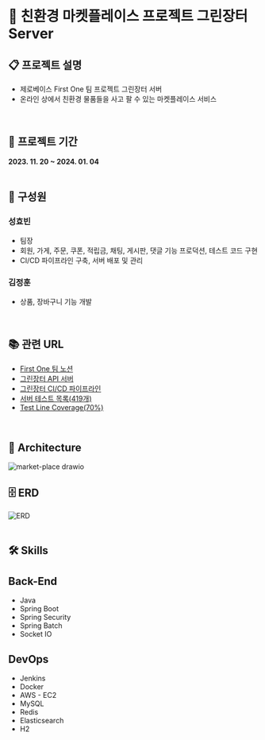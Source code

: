 # 🍉 친환경 마켓플레이스 프로젝트 그린장터 Server

## 📋 프로젝트 설명

- 제로베이스 First One 팀 프로젝트 그린장터 서버
- 온라인 상에서 친환경 물품들을 사고 팔 수 있는 마켓플레이스 서비스
<br>

## 📅 프로젝트 기간
<b>2023. 11. 20 ~ 2024. 01. 04</b>
<br><br>

## 👫 구성원

### 성효빈
- 팀장
- 회원, 가게, 주문, 쿠폰, 적립금, 채팅, 게시판, 댓글 기능 프로덕션, 테스트 코드 구현
- CI/CD 파이프라인 구축, 서버 배포 및 관리

### 김정훈
- 상품, 장바구니 기능 개발
<br>

## 📚 관련 URL

- [First One 팀 노션](https://elite-aletopelta-3ca.notion.site/1-FirstOne-d25c8b51a07643d98b349e7a64e70280?pvs=4)
- [그린장터 API 서버](https://green-jangteo.duckdns.org:8443/swagger-ui/index.html)
- [그린장터 CI/CD 파이프라인](http://my-jenkins.duckdns.org:8080/job/green-jangteo)
- [서버 테스트 목록(419개)](https://ddipddipddip.s3.ap-northeast-2.amazonaws.com/test/greenjangteo/Test+results+-+Test+Summary.html)
- [Test Line Coverage(70%)](https://ddipddipddip.s3.ap-northeast-2.amazonaws.com/test/greenjangteo/green-jangteo.html)
<br>

## 🗼 Architecture
![market-place drawio](https://github.com/user-attachments/assets/b63d7172-72bb-45cf-8e26-a19170a76585)
<br>

## 🗄️ ERD
![ERD](https://github.com/zerobase-first-one/green-jangteo-backend/assets/128391669/e1b4a49e-52da-4d88-b0b1-00b3e6aed9ac)
<br><br>

## 🛠️ Skills

## Back-End

- Java
- Spring Boot
- Spring Security
- Spring Batch
- Socket IO

## DevOps

- Jenkins
- Docker
- AWS - EC2
- MySQL
- Redis
- Elasticsearch
- H2
